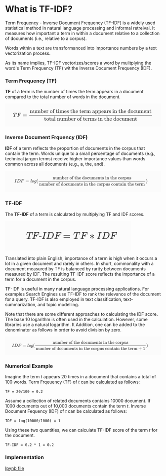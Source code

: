 # What is  TF-IDF?

Term Frequency - Inverse Document Frequency (TF-IDF) is a widely used statistical method in natural language processing and informal retreival. It measures how important a term in within a document relative to a collection of documents (i.e., relative to a corpus).

Words within a text are transformanced into importance numbers by a text vectorization process. 

As its name implies, TF-IDF vectorizes/scores a word by mulitplying the word's Term Frequency (TF) wit the Inverse Document Frequency (IDF).

### Term Frequency (TF)

**TF** of a term is the number of times the term appears in a document compared to the total number of words in the document.

![TF](images/tfidf-1.png)


### Inverse Document Frquency (IDF)

**IDF** of a term reflects the proportion of documents in the corpus that contain the term. Words unique to a small percentage of documents (e.g., technical jargon terms) receive higher importance values than words common across all documents (e.g., a, the, and).

![IDF](images/tfidf-2.png)

### TF-IDF

The **TF-IDF** of a term is calculated by multiplying TF and IDF scores.

![TF-IDF](images/tfidf-3.png)

Translated into plain English, importance of a term is high when it occurs a lot in a given document and rarely in others. In short, commonality with a document measured by TF is balanced by rarity between documents measured by IDF. The resulting TF-IDF score reflects the importance of a term for a document in the corpus.


TF-IDF is useful in many natural language processing applications. For examples Search Engines use TF-IDF to rank the relevance of the document for a query. TF-IDF is also employed in text classification, text-summarization, and topic modelling.

Note that there are some different approaches to calculating the IDF score. The base 10 logarithm is often used in the calculation. However, some libraries use a natural logarithm. It Addition, one can be added to the denominator as follows in order to avoid division by zero.

![IDF Log](images/tfidf-4.png)


### Numerical Example

Imagine the term *t* appears 20 times in a document that contains a total of 100 words. Term Frqeuency (TF) of *t* can be calculated as follows:


```
TF = 20/100 = 0.2
```

Assume a collection of related documents contains 10000 document. If 1000 documents out of 10,000 documents contain the term *t*. Inverse Document Fequency (IDF) of *t* can be calculated as follows:

```
IDF = log(10000/1000) = 1
```

Using these two quantities, we can calculate TF-IDF score of the term *t* for the document.

```
TF-IDF = 0.2 * 1 = 0.2
```

### Implementation

[Ipynb file](ipynb/tfidf.ipynb)